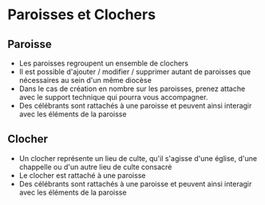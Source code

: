 # Paroisses et Clochers

## Paroisse
* Les paroisses regroupent un ensemble de clochers
* Il est possible d'ajouter / modifier / supprimer autant de paroisses que nécessaires au sein d'un même diocèse
* Dans le cas de création en nombre sur les paroisses, prenez attache avec le support technique qui pourra vous accompagner.
* Des célébrants sont rattachés à une paroisse et peuvent ainsi interagir avec les éléments de la paroisse


## Clocher
* Un clocher représente un lieu de culte, qu'il s'agisse d'une église, d'une chappelle ou d'un autre lieu de culte consacré
* Le clocher est rattaché à une paroisse
* Des célébrants sont rattachés à une paroisse et peuvent ainsi interagir avec les éléments de la paroisse



